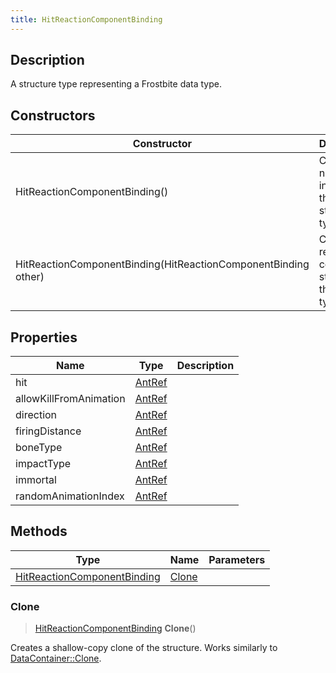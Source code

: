 ```yaml
---
title: HitReactionComponentBinding
---
```

## Description

A structure type representing a Frostbite data type.

## Constructors

| Constructor                                                    | Description                                              |
| -------------------------------------------------------------- | -------------------------------------------------------- |
| HitReactionComponentBinding()                                  | Create a new instance of this structure type.            |
| HitReactionComponentBinding(HitReactionComponentBinding other) | Create a reference copy of a structure of the same type. |

## Properties

| Name                   | Type             | Description |
| ---------------------- | ---------------- | ----------- |
| hit                    | [AntRef](AntRef) |             |
| allowKillFromAnimation | [AntRef](AntRef) |             |
| direction              | [AntRef](AntRef) |             |
| firingDistance         | [AntRef](AntRef) |             |
| boneType               | [AntRef](AntRef) |             |
| impactType             | [AntRef](AntRef) |             |
| immortal               | [AntRef](AntRef) |             |
| randomAnimationIndex   | [AntRef](AntRef) |             |

## Methods

| Type                                                       | Name            | Parameters |
| ---------------------------------------------------------- | --------------- | ---------- |
| [HitReactionComponentBinding](HitReactionComponentBinding) | [Clone](#clone) |            |

### Clone

> [HitReactionComponentBinding](HitReactionComponentBinding) **Clone**()

Creates a shallow-copy clone of the structure. Works similarly to [DataContainer::Clone](/vext/ref/shared/class/datacontainer#clone).
